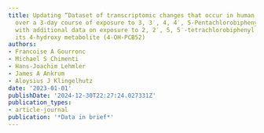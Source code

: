 ```yaml
---
title: Updating “Dataset of transcriptomic changes that occur in human preadipocytes
  over a 3-day course of exposure to 3, 3′, 4, 4′, 5-Pentachlorobiphenyl (PCB126)”
  with additional data on exposure to 2, 2′, 5, 5′-tetrachlorobiphenyl (PCB52) or
  its 4-hydroxy metabolite (4-OH-PCB52)
authors:
- Francoise A Gourronc
- Michael S Chimenti
- Hans-Joachim Lehmler
- James A Ankrum
- Aloysius J Klingelhutz
date: '2023-01-01'
publishDate: '2024-12-30T22:27:24.027331Z'
publication_types:
- article-journal
publication: '*Data in brief*'
---
```


